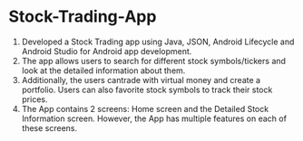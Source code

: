 # Stock-Trading-App

1. Developed a Stock Trading app using Java, JSON, Android Lifecycle and Android Studio for Android app development. 
2. The app allows users to search for different stock symbols/tickers and look at the detailed information about them. 
3. Additionally, the users cantrade with virtual money and create a portfolio. Users can also favorite stock symbols to track their stock prices. 
4. The App contains 2 screens: Home screen and the Detailed Stock Information screen. However, the App has multiple features on each of these screens.
